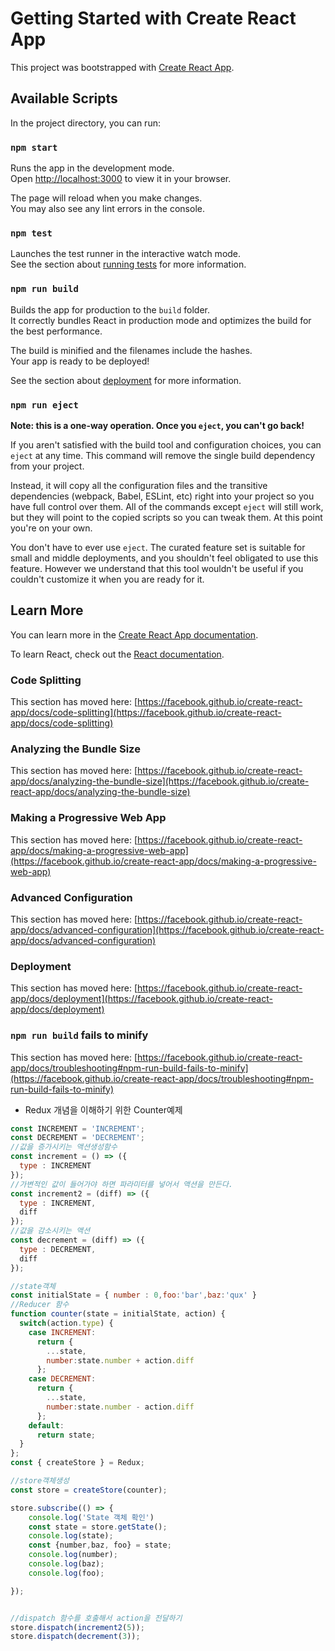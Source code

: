 # Getting Started with Create React App

This project was bootstrapped with [Create React App](https://github.com/facebook/create-react-app).

## Available Scripts

In the project directory, you can run:

### `npm start`

Runs the app in the development mode.\
Open [http://localhost:3000](http://localhost:3000) to view it in your browser.

The page will reload when you make changes.\
You may also see any lint errors in the console.

### `npm test`

Launches the test runner in the interactive watch mode.\
See the section about [running tests](https://facebook.github.io/create-react-app/docs/running-tests) for more information.

### `npm run build`

Builds the app for production to the `build` folder.\
It correctly bundles React in production mode and optimizes the build for the best performance.

The build is minified and the filenames include the hashes.\
Your app is ready to be deployed!

See the section about [deployment](https://facebook.github.io/create-react-app/docs/deployment) for more information.

### `npm run eject`

**Note: this is a one-way operation. Once you `eject`, you can't go back!**

If you aren't satisfied with the build tool and configuration choices, you can `eject` at any time. This command will remove the single build dependency from your project.

Instead, it will copy all the configuration files and the transitive dependencies (webpack, Babel, ESLint, etc) right into your project so you have full control over them. All of the commands except `eject` will still work, but they will point to the copied scripts so you can tweak them. At this point you're on your own.

You don't have to ever use `eject`. The curated feature set is suitable for small and middle deployments, and you shouldn't feel obligated to use this feature. However we understand that this tool wouldn't be useful if you couldn't customize it when you are ready for it.

## Learn More

You can learn more in the [Create React App documentation](https://facebook.github.io/create-react-app/docs/getting-started).

To learn React, check out the [React documentation](https://reactjs.org/).

### Code Splitting

This section has moved here: [https://facebook.github.io/create-react-app/docs/code-splitting](https://facebook.github.io/create-react-app/docs/code-splitting)

### Analyzing the Bundle Size

This section has moved here: [https://facebook.github.io/create-react-app/docs/analyzing-the-bundle-size](https://facebook.github.io/create-react-app/docs/analyzing-the-bundle-size)

### Making a Progressive Web App

This section has moved here: [https://facebook.github.io/create-react-app/docs/making-a-progressive-web-app](https://facebook.github.io/create-react-app/docs/making-a-progressive-web-app)

### Advanced Configuration

This section has moved here: [https://facebook.github.io/create-react-app/docs/advanced-configuration](https://facebook.github.io/create-react-app/docs/advanced-configuration)

### Deployment

This section has moved here: [https://facebook.github.io/create-react-app/docs/deployment](https://facebook.github.io/create-react-app/docs/deployment)

### `npm run build` fails to minify

This section has moved here: [https://facebook.github.io/create-react-app/docs/troubleshooting#npm-run-build-fails-to-minify](https://facebook.github.io/create-react-app/docs/troubleshooting#npm-run-build-fails-to-minify)


* Redux 개념을 이해하기 위한 Counter예제
```js
const INCREMENT = 'INCREMENT';
const DECREMENT = 'DECREMENT';
//값을 증가시키는 액션생성함수
const increment = () => ({
  type : INCREMENT
});
//가변적인 값이 들어가야 하면 파라미터를 넣어서 액션을 만든다.
const increment2 = (diff) => ({
  type : INCREMENT,
  diff
});
//값을 감소시키는 액션
const decrement = (diff) => ({
  type : DECREMENT,
  diff
});

//state객체
const initialState = { number : 0,foo:'bar',baz:'qux' }
//Reducer 함수
function counter(state = initialState, action) {
  switch(action.type) {
    case INCREMENT:
      return { 
        ...state,
        number:state.number + action.diff
      };
    case DECREMENT:
      return { 
        ...state,
        number:state.number - action.diff
      };
    default:
      return state;
  }
};
const { createStore } = Redux;

//store객체생성
const store = createStore(counter);

store.subscribe(() => {
    console.log('State 객체 확인')
    const state = store.getState();
    console.log(state);
    const {number,baz, foo} = state;
    console.log(number);
    console.log(baz);
    console.log(foo);

});


//dispatch 함수를 호출해서 action을 전달하기 
store.dispatch(increment2(5));
store.dispatch(decrement(3));

```